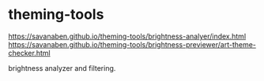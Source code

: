 # theming-tools

https://savanaben.github.io/theming-tools/brightness-analyer/index.html
<br>
https://savanaben.github.io/theming-tools/brightness-previewer/art-theme-checker.html

 brightness analyzer and filtering. 
